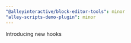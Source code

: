 ```yaml
---
"@alleyinteractive/block-editor-tools": minor
"alley-scripts-demo-plugin": minor
---
```


Introducing new hooks
